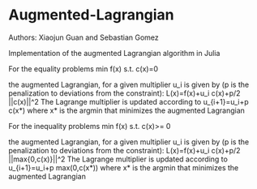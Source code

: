 # Augmented-Lagrangian
Authors: Xiaojun Guan and Sebastian Gomez

Implementation of the augmented Lagrangian algorithm in Julia

For the equality problems
min f(x)
s.t. c(x)=0

the augmented Lagrangian, for a given multiplier u_i is given by (p is the penalization to deviations from the constraint):
L(x)=f(x)+u_i c(x)+p/2 ||c(x)||^2
The Lagrange multiplier is updated according to 
u_{i+1}=u_i+p c(x*)
where x* is the argmin that minimizes the augmented Lagrangian

For the inequality problems
min f(x)
s.t. c(x)>= 0

the augmented Lagrangian, for a given multiplier u_i is given by (p is the penalization to deviations from the constraint):
L(x)=f(x)+u_i c(x)+p/2 ||max{0,c(x)}||^2
The Lagrange multiplier is updated according to 
u_{i+1}=u_i+p max(0,c(x*))
where x* is the argmin that minimizes the augmented Lagrangian
